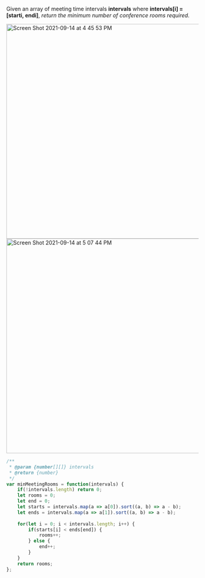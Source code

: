 Given an array of meeting time intervals **intervals** where **intervals[i] = [starti, endi]**, *return the minimum number of conference rooms required.*


<img width="561" alt="Screen Shot 2021-09-14 at 4 45 53 PM" src="https://user-images.githubusercontent.com/37787994/133348201-da9580af-24c6-4718-a516-23e142c16d14.png">

<img width="561" alt="Screen Shot 2021-09-14 at 5 07 44 PM" src="https://user-images.githubusercontent.com/37787994/133349804-9e44b63b-b236-477b-8f2b-7767a2487b94.png">

```Javascript
/**
 * @param {number[][]} intervals
 * @return {number}
 */
var minMeetingRooms = function(intervals) {
    if(!intervals.length) return 0;
    let rooms = 0;
    let end = 0;
    let starts = intervals.map(a => a[0]).sort((a, b) => a - b);
    let ends = intervals.map(a => a[1]).sort((a, b) => a - b);
    
    for(let i = 0; i < intervals.length; i++) {
        if(starts[i] < ends[end]) {
            rooms++;
        } else {
            end++;
        }
    }
    return rooms;
};
```
